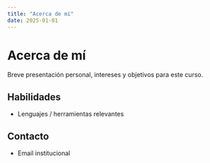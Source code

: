 ```yaml
---
title: "Acerca de mí"
date: 2025-01-01
---
```


# Acerca de mí

Breve presentación personal, intereses y objetivos para este curso.

## Habilidades
- Lenguajes / herramientas relevantes

## Contacto
- Email institucional
